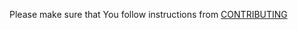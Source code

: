 Please make sure that You follow instructions from [CONTRIBUTING](https://github.com/cncf/devstats/blob/master/CONTRIBUTING.md)
